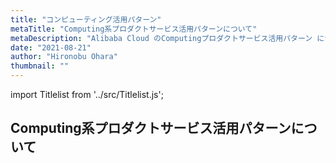 ```yaml
---
title: "コンピューティング活用パターン"
metaTitle: "Computing系プロダクトサービス活用パターンについて"
metaDescription: "Alibaba Cloud のComputingプロダクトサービス活用パターン についてを説明します"
date: "2021-08-21"
author: "Hironobu Ohara"
thumbnail: ""
---
```



import Titlelist from '../src/Titlelist.js';

## Computing系プロダクトサービス活用パターンについて

<!-- 
query MyQuery {
  allMarkdownRemark(
    filter: {fileAbsolutePath: {regex: "/usecase-computing/"}}
    sort: {fields: fileAbsolutePath, order: ASC}
  ) {
    nodes {
      frontmatter {
        title
        metaTitle
        metaDescription
        date(formatString: "yyyy/MM/DD")
        author       
      }
      fileAbsolutePath
    }
  }
}
-->


<Titlelist 
    metaTitle="SLBのよくあるQ&A"
    metaDescription="Server Load Balancer（SLB）のよくあるQ&A"
    url="https://sbopsv.github.io/cloud-tech/usecase-computing/COMPUTING_001_SLA_QA"
    imageurl="https://raw.githubusercontent.com/sbopsv/cloud-tech/master/content/usecase-computing/computing_images_26006613488852800/009.png"
    date="2018/04/12"
    author="SBC engineer blog"
/>



<Titlelist 
    metaTitle="Windows Serverの日本語化手順"
    metaDescription="Alibaba Cloud ECS の Windows Server の 言語変更方法（日本語化手順）"
    url="https://sbopsv.github.io/cloud-tech/usecase-computing/COMPUTING_002_Change_Windows_language"
    imageurl="https://raw.githubusercontent.com/sbopsv/cloud-tech/master/content/usecase-computing/computing_images_17680117127220100000/20190718173602.png"
    date="2019/07/19"
    author="SBC engineer blog"
/>


<Titlelist 
    metaTitle="Red Hat SubscriptionをECSへ"
    metaDescription="Red Hat サブスクリプション を Alibaba Cloud に持込してみた"
    url="https://sbopsv.github.io/cloud-tech/usecase-computing/COMPUTING_003_redhat-byol-to-alibabacloud"
    imageurl="https://raw.githubusercontent.com/sbopsv/cloud-tech/master/content/usecase-computing/computing_images_26006613488852800/20191225173936.png"
    date="2019/12/26"
    author="SBC engineer blog"
/>


<Titlelist 
    metaTitle="イメージディスクサイズ拡張方法"
    metaDescription="Alibaba Cloud ECS イメージ機能のディスクサイズの拡張方法"
    url="https://sbopsv.github.io/cloud-tech/usecase-computing/COMPUTING_004_How_to_expand_the_diskvsize_of_the_ECS_image"
    imageurl="https://raw.githubusercontent.com/sbopsv/cloud-tech/master/content/usecase-computing/computing_images_26006613488852800/010.png"    
    date="2020/01/07"
    author="SBC engineer blog"
/>



<Titlelist 
    metaTitle="ECSのよくあるQ&A Part1"
    metaDescription="サポートセンターFAQ ~ ECS編 その1 トラブルシュート~"
    url="https://sbopsv.github.io/cloud-tech/usecase-computing/COMPUTING_005_ECS_QA_PART_1"
    imageurl="https://raw.githubusercontent.com/sbopsv/cloud-tech/master/content/usecase-computing/computing_images_10257846132678100000/000000000000000000.png"    
    date="2018/09/28"
    author="SBC engineer blog"
/>


<Titlelist 
    metaTitle="ECSのよくあるQ&A Part2"
    metaDescription="サポートセンターFAQ ~ ECS編 その2 制限事項 ~"
    url="https://sbopsv.github.io/cloud-tech/usecase-computing/COMPUTING_005_ECS_QA_PART_2"
    imageurl="https://raw.githubusercontent.com/sbopsv/cloud-tech/master/content/usecase-computing/computing_images_10257846132678100000/000000000000000000.png"    
    date="2018/10/12"
    author="SBC engineer blog"
/>


<Titlelist 
    metaTitle="Web App Serviceを試す"
    metaDescription="Web App Service（Web +）がリリースされていたのでさわってみた"
    url="https://sbopsv.github.io/cloud-tech/usecase-computing/COMPUTING_006_webplus"
    imageurl="https://raw.githubusercontent.com/sbopsv/cloud-tech/master/content/usecase-computing/computing_images_26006613495741500/20200110173415.png"    
    date="2020/01/11"
    author="松田 悦洋"
/>


<Titlelist 
    metaTitle="Packer+Ansibleでイメージ作成"
    metaDescription="Alibaba Cloud環境でのPacker+Ansibleを用いたゴールデンイメージ作成"
    url="https://sbopsv.github.io/cloud-tech/usecase-computing/COMPUTING_007_packer_ansible"
    imageurl="https://raw.githubusercontent.com/sbopsv/cloud-tech/master/content/usecase-computing/computing_images_26006613549751100/20200415154513.png"    
    date="2020/04/16"
    author="SBC engineer blog"
/>


<Titlelist 
    metaTitle="DaaS環境構築-設計編"
    metaDescription="Alibaba Cloudで実現するお手軽DaaS環境 # 設計編"
    url="https://sbopsv.github.io/cloud-tech/usecase-computing/COMPUTING_008_daas-1"
    imageurl="https://raw.githubusercontent.com/sbopsv/cloud-tech/master/content/usecase-computing/computing_images_26006613550281000/20200423183725.png"    
    date="2020/04/17"
    author="SBC engineer blog"
/>


<Titlelist 
    metaTitle="DaaS環境構築-構築編①"
    metaDescription="Alibaba Cloudで実現するお手軽DaaS環境 # 構築編①"
    url="https://sbopsv.github.io/cloud-tech/usecase-computing/COMPUTING_009_daas-2"
    imageurl="https://raw.githubusercontent.com/sbopsv/cloud-tech/master/content/usecase-computing/computing_images_26006613554741100/20200423065138.png"    
    date="2020/04/23"
    author="SBC engineer blog"
/>


<Titlelist 
    metaTitle="DaaS環境構築-構築編②"
    metaDescription="Alibaba Cloudで実現するお手軽DaaS環境 # 構築編②"
    url="https://sbopsv.github.io/cloud-tech/usecase-computing/COMPUTING_010_daas-3"
    imageurl="https://raw.githubusercontent.com/sbopsv/cloud-tech/master/content/usecase-computing/computing_images_26006613570123300/20200423065138.png"    
    date="2020/05/20"
    author="SBC engineer blog"
/>


<Titlelist 
    metaTitle="ECSにOSSをマウントする"
    metaDescription="ECSにOSSをマウントしてみる"
    url="https://sbopsv.github.io/cloud-tech/usecase-computing/COMPUTING_011_Attach_OSS_to_ECS"
    imageurl="https://raw.githubusercontent.com/sbopsv/cloud-tech/master/content/usecase-computing/computing_images_26006613550959400/000000000000000001.png"    
    date="2020/06/04"
    author="ShotoYuki"
/>



<Titlelist 
    metaTitle="ECSでDNS over HTTPSを設定"
    metaDescription="中国リージョンECSで DNS over HTTPS (DoH) の設定をする"
    url="https://sbopsv.github.io/cloud-tech/usecase-computing/COMPUTING_012_ecs_doh_cloudflare"
    imageurl="https://raw.githubusercontent.com/sbopsv/cloud-tech/master/content/usecase-computing/computing_images_26006613626092100/000000000000000002.png"    
    date="2020/09/10"
    author="吉村 真輝"
/>


<Titlelist 
    metaTitle="Alibaba Cloud Linux 3"
    metaDescription="CentOS8 / RHEL8と互換性もある「Alibaba Cloud Linux 3」のご紹介"
    url="https://sbopsv.github.io/cloud-tech/usecase-computing/COMPUTING_013_alinux3"
    imageurl="https://raw.githubusercontent.com/sbopsv/cloud-tech/master/content/usecase-computing/computing_images_26006613784005800/20210721185833.png"    
    date="2021/07/27"
    author="tfukuda"
/>



<Titlelist 
    metaTitle="SLB 実はスケールするんです"
    metaDescription="知っていました ? Server Load Balancer 実はスケールするんです"
    url="https://sbopsv.github.io/cloud-tech/usecase-computing/COMPUTING_014_slb-scale"
    imageurl="https://raw.githubusercontent.com/sbopsv/cloud-tech/master/content/usecase-computing/computing_images_17680117127050800000/20190419145733.png"    
    date="2019/04/22"
    author="松田 悦洋"
/>


<Titlelist 
    metaTitle="ECS で CentOS 8.0が登場"
    metaDescription="Alibaba Cloud ECS で CentOS 8.0 が使えるようになりました❗️"
    url="https://sbopsv.github.io/cloud-tech/usecase-computing/COMPUTING_015_centos8"
    imageurl="https://raw.githubusercontent.com/sbopsv/cloud-tech/master/content/usecase-computing/computing_images_26006613494549400/20200107221928.png"    
    date="2020/01/08"
    author="松田 悦洋"
/>

<Titlelist 
    metaTitle="リザーブドインスタンスを使おう"
    metaDescription="Alibaba Cloud の RI（リザーブドインスタンス）を使おう❗️"
    url="https://sbopsv.github.io/cloud-tech/usecase-computing/COMPUTING_016_reserved-instance"
    imageurl="https://raw.githubusercontent.com/sbopsv/cloud-tech/master/content/usecase-computing/computing_images_26006613503496100/20200204195325.png"    
    date="2020/02/05"
    author="松田 悦洋"
/>

<Titlelist 
    metaTitle="Quota Center でクォータを管理"
    metaDescription="Alibaba Cloud の Quota Center でプロダクトのクォータを管理する"
    url="https://sbopsv.github.io/cloud-tech/usecase-computing/COMPUTING_017_quotacenter"
    imageurl="https://raw.githubusercontent.com/sbopsv/cloud-tech/master/content/usecase-computing/computing_images_26006613663231500/20210106184758.png"    
    date="2020/12/10"
    author="吉村 真輝"
/>

<Titlelist 
    metaTitle="インスタンスメタデータのご紹介"
    metaDescription="いまさらですがインスタンスメタデータ（Instance Metadata Service）のお話をするよ❗️"
    url="https://sbopsv.github.io/cloud-tech/usecase-computing/COMPUTING_018_imds"
    imageurl="https://raw.githubusercontent.com/sbopsv/cloud-tech/master/content/usecase-computing/computing_images_26006613778278600/20210630094758.png"    
    date="2021/06/30"
    author="松田 悦洋"
/>

<Titlelist 
    metaTitle="EIP に逆引きDNSを設定する方法"
    metaDescription="Alibaba Cloud の EIP にPTRレコード(逆引きDNS)を設定する方法"
    url="https://sbopsv.github.io/cloud-tech/usecase-computing/COMPUTING_019_ptrrecord_for_eip"
    imageurl="https://raw.githubusercontent.com/sbopsv/cloud-tech/master/content/usecase-computing/computing_images_26006613659667500/20210106190229.png"    
    date="2020/12/03"
    author="吉村 真輝"
/>

